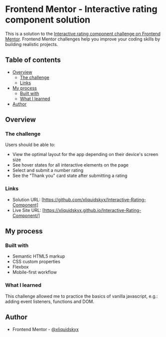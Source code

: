 # Frontend Mentor - Interactive rating component solution

This is a solution to the [Interactive rating component challenge on Frontend Mentor](https://www.frontendmentor.io/challenges/interactive-rating-component-koxpeBUmI). Frontend Mentor challenges help you improve your coding skills by building realistic projects. 

## Table of contents

- [Overview](#overview)
  - [The challenge](#the-challenge)
  - [Links](#links)
- [My process](#my-process)
  - [Built with](#built-with)
  - [What I learned](#what-i-learned)
- [Author](#author)

## Overview

### The challenge

Users should be able to:

- View the optimal layout for the app depending on their device's screen size
- See hover states for all interactive elements on the page
- Select and submit a number rating
- See the "Thank you" card state after submitting a rating


### Links

- Solution URL: [https://github.com/xliquidskyx/Interactive-Rating-Component]
- Live Site URL: [https://xliquidskyx.github.io/Interactive-Rating-Component/]
## My process

### Built with

- Semantic HTML5 markup
- CSS custom properties
- Flexbox
- Mobile-first workflow

### What I learned

This challenge allowed me to practice the basics of vanilla javascript, e.g.: adding event listeners, functions and DOM.

## Author

- Frontend Mentor - [@xliquidskyx](https://www.frontendmentor.io/profile/xliquidskyx)

